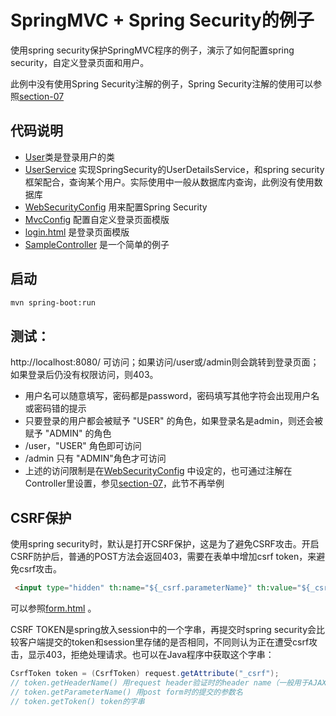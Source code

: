 # SpringMVC + Spring Security的例子

使用spring security保护SpringMVC程序的例子，演示了如何配置spring security，自定义登录页面和用户。

此例中没有使用Spring Security注解的例子，Spring Security注解的使用可以参照[section-07](https://github.com/gexiangdong/tutorial/tree/master/section-07)


## 代码说明

* [User](./src/main/java/cn/devmgr/tutorial/mvc/User.java)类是登录用户的类
* [UserService](./src/main/java/cn/devmgr/tutorial/mvc/UserService.java) 实现SpringSecurity的UserDetailsService，和spring security框架配合，查询某个用户。实际使用中一般从数据库内查询，此例没有使用数据库
* [WebSecurityConfig](./src/main/java/cn/devmgr/tutorial/mvc/WebSecurityConfig.java) 用来配置Spring Security
* [MvcConfig](./src/main/java/cn/devmgr/tutorial/mvc/MvcConfig.java) 配置自定义登录页面模版
* [login.html](./src/main/resources/templates/login.html) 是登录页面模版
* [SampleController](./src/main/java/cn/devmgr/tutorial/mvc/SampleController.java) 是一个简单的例子

## 启动

```Bash
mvn spring-boot:run
```

## 测试：

http://localhost:8080/ 可访问；如果访问/user或/admin则会跳转到登录页面；如果登录后仍没有权限访问，则403。

* 用户名可以随意填写，密码都是password，密码填写其他字符会出现用户名或密码错的提示
* 只要登录的用户都会被赋予 "USER" 的角色，如果登录名是admin，则还会被赋予 "ADMIN" 的角色
* /user，"USER" 角色即可访问
* /admin 只有 "ADMIN"角色才可访问 
* 上述的访问限制是在[WebSecurityConfig](./src/main/java/cn/devmgr/tutorial/mvc/WebSecurityConfig.java) 中设定的，也可通过注解在Controller里设置，参见[section-07](../section-07)，此节不再举例

## CSRF保护

使用spring security时，默认是打开CSRF保护，这是为了避免CSRF攻击。开启CSRF防护后，普通的POST方法会返回403，需要在表单中增加csrf token，来避免csrf攻击。

```html
 <input type="hidden" th:name="${_csrf.parameterName}" th:value="${_csrf.token}"/>
```
可以参照[form.html](./src/main/resources/templates/form.html) 。

CSRF TOKEN是spring放入session中的一个字串，再提交时spring security会比较客户端提交的token和session里存储的是否相同，不同则认为正在遭受csrf攻击，显示403，拒绝处理请求。也可以在Java程序中获取这个字串：

```Java
CsrfToken token = (CsrfToken) request.getAttribute("_csrf");
// token.getHeaderName() 用request header验证时的header name（一般用于AJAX调用）
// token.getParameterName() 用post form时的提交的参数名 
// token.getToken() token的字串
```